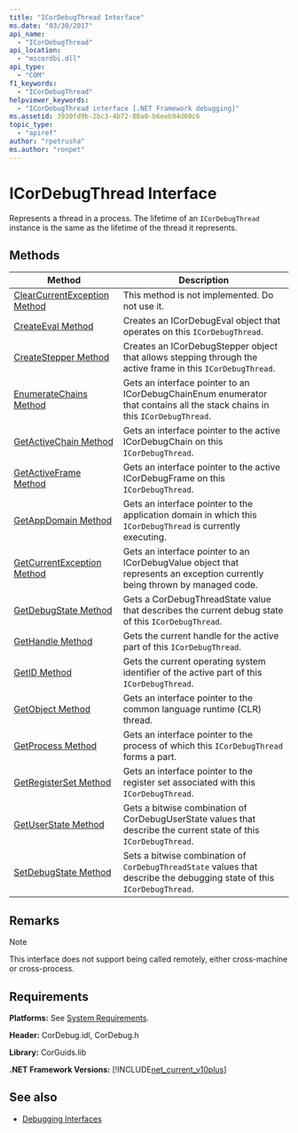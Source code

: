 ```yaml
---
title: "ICorDebugThread Interface"
ms.date: "03/30/2017"
api_name: 
  - "ICorDebugThread"
api_location: 
  - "mscordbi.dll"
api_type: 
  - "COM"
f1_keywords: 
  - "ICorDebugThread"
helpviewer_keywords: 
  - "ICorDebugThread interface [.NET Framework debugging]"
ms.assetid: 3930fd9b-2bc3-4b72-80a0-b6eeb94d60c6
topic_type: 
  - "apiref"
author: "rpetrusha"
ms.author: "ronpet"
---
```

# ICorDebugThread Interface
Represents a thread in a process. The lifetime of an `ICorDebugThread` instance is the same as the lifetime of the thread it represents.  
  
## Methods  
  
|Method|Description|  
|------------|-----------------|  
|[ClearCurrentException Method](../../../../docs/framework/unmanaged-api/debugging/icordebugthread-clearcurrentexception-method.md)|This method is not implemented. Do not use it.|  
|[CreateEval Method](../../../../docs/framework/unmanaged-api/debugging/icordebugthread-createeval-method.md)|Creates an ICorDebugEval object that operates on this `ICorDebugThread`.|  
|[CreateStepper Method](../../../../docs/framework/unmanaged-api/debugging/icordebugthread-createstepper-method.md)|Creates an ICorDebugStepper object that allows stepping through the active frame in this `ICorDebugThread`.|  
|[EnumerateChains Method](../../../../docs/framework/unmanaged-api/debugging/icordebugthread-enumeratechains-method.md)|Gets an interface pointer to an ICorDebugChainEnum enumerator that contains all the stack chains in this `ICorDebugThread`.|  
|[GetActiveChain Method](../../../../docs/framework/unmanaged-api/debugging/icordebugthread-getactivechain-method.md)|Gets an interface pointer to the active ICorDebugChain on this `ICorDebugThread`.|  
|[GetActiveFrame Method](../../../../docs/framework/unmanaged-api/debugging/icordebugthread-getactiveframe-method.md)|Gets an interface pointer to the active ICorDebugFrame on this `ICorDebugThread`.|  
|[GetAppDomain Method](../../../../docs/framework/unmanaged-api/debugging/icordebugthread-getappdomain-method.md)|Gets an interface pointer to the application domain in which this `ICorDebugThread` is currently executing.|  
|[GetCurrentException Method](../../../../docs/framework/unmanaged-api/debugging/icordebugthread-getcurrentexception-method.md)|Gets an interface pointer to an ICorDebugValue object that represents an exception currently being thrown by managed code.|  
|[GetDebugState Method](../../../../docs/framework/unmanaged-api/debugging/icordebugthread-getdebugstate-method.md)|Gets a CorDebugThreadState value that describes the current debug state of this `ICorDebugThread`.|  
|[GetHandle Method](../../../../docs/framework/unmanaged-api/debugging/icordebugthread-gethandle-method.md)|Gets the current handle for the active part of this `ICorDebugThread`.|  
|[GetID Method](../../../../docs/framework/unmanaged-api/debugging/icordebugthread-getid-method.md)|Gets the current operating system identifier of the active part of this `ICorDebugThread`.|  
|[GetObject Method](../../../../docs/framework/unmanaged-api/debugging/icordebugthread-getobject-method.md)|Gets an interface pointer to the common language runtime (CLR) thread.|  
|[GetProcess Method](../../../../docs/framework/unmanaged-api/debugging/icordebugthread-getprocess-method.md)|Gets an interface pointer to the process of which this `ICorDebugThread` forms a part.|  
|[GetRegisterSet Method](../../../../docs/framework/unmanaged-api/debugging/icordebugthread-getregisterset-method.md)|Gets an interface pointer to the register set associated with this `ICorDebugThread`.|  
|[GetUserState Method](../../../../docs/framework/unmanaged-api/debugging/icordebugthread-getuserstate-method.md)|Gets a bitwise combination of CorDebugUserState values that describe the current state of this `ICorDebugThread`.|  
|[SetDebugState Method](../../../../docs/framework/unmanaged-api/debugging/icordebugthread-setdebugstate-method.md)|Sets a bitwise combination of `CorDebugThreadState` values that describe the debugging state of this `ICorDebugThread`.|  
  
## Remarks  
  
> [!NOTE]
> This interface does not support being called remotely, either cross-machine or cross-process.  
  
## Requirements  
 **Platforms:** See [System Requirements](../../../../docs/framework/get-started/system-requirements.md).  
  
 **Header:** CorDebug.idl, CorDebug.h  
  
 **Library:** CorGuids.lib  
  
 **.NET Framework Versions:** [!INCLUDE[net_current_v10plus](../../../../includes/net-current-v10plus-md.md)]  
  
## See also

- [Debugging Interfaces](../../../../docs/framework/unmanaged-api/debugging/debugging-interfaces.md)
